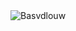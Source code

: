 <img src="https://github-readme-stats-git-masterrstaa-rickstaa.vercel.app/api?username=Basvdlouw&show_icons=true&theme=gotham" alt="Basvdlouw" />

